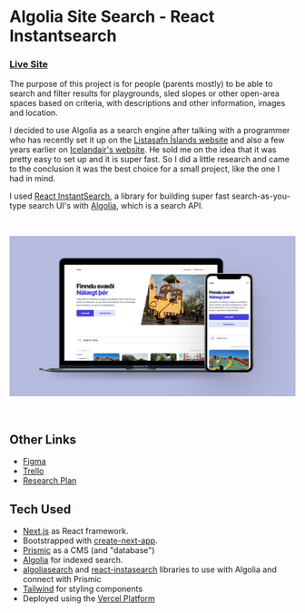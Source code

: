 # Algolia Site Search - React Instantsearch  

### [Live Site](https://leiksvaedi.vercel.app/)

The purpose of this project is for people (parents mostly) to be able to search and filter results for playgrounds, sled slopes or other open-area spaces based on criteria, with descriptions and other information, images and location.  

I decided to use Algolia as a search engine after talking with a programmer who has recently set it up on the [Listasafn Íslands website](https://www.listasafn.is/en/) and also a few years earlier on [Icelandair's website](https://www.icelandair.com/en-gb/). He sold me on the idea that it was pretty easy to set up and it is super fast. So I did a little research and came to the conclusion it was the best choice for a small project, like the one I had in mind.  

I used [React InstantSearch](https://www.algolia.com/doc/guides/building-search-ui/what-is-instantsearch/react/), a library for building super fast search-as-you-type search UI's with [Algolia](https://www.algolia.com/), which is a search API.  

&nbsp;

<img src="https://raw.githubusercontent.com/hebaulf/leiksvaedi/main/public/leiksvaedi.jpg" alt="Screenshots of the site seen on deskop and mobile browsers" />

&nbsp;

## Other Links
- [Figma](https://www.figma.com/file/jvZwfXC2k54UzPWEJGqLiK/Leiksv%C3%A6%C3%B0i?node-id=9%3A256)
- [Trello](https://trello.com/b/uqaRcjkj)
- [Research Plan](https://docs.google.com/document/d/1OkaT8R1GwkFL3oBCgeQO2-0nYSwmwdO1G1hUgrLWiAM/edit?usp=sharing)


## Tech Used
- [Next.js](https://nextjs.org/) as React framework. 
- Bootstrapped with [create-next-app](https://github.com/vercel/next.js/tree/canary/packages/create-next-app). 
- [Prismic](https://prismic.io/) as a CMS (and "database") 
- [Algolia](https://www.algolia.com/) for indexed search.
- [algoliasearch](https://www.npmjs.com/package/algoliasearch) and [react-instasearch](https://github.com/algolia/react-instantsearch) libraries to use with Algolia and connect with Prismic
- [Tailwind](https://tailwindcss.com/) for styling components
- Deployed using the [Vercel Platform](https://vercel.com/new?utm_medium=default-template&filter=next.js&utm_source=create-next-app&utm_campaign=create-next-app-readme)

